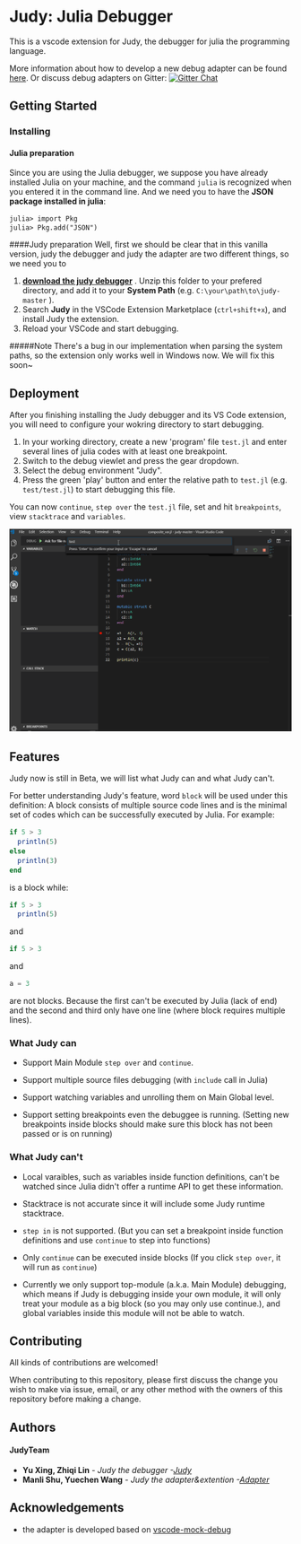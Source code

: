 # Judy: Julia Debugger

This is a vscode extension for Judy, the debugger for julia the programming language.

More information about how to develop a new debug adapter can be found [here](https://code.visualstudio.com/docs/extensions/example-debuggers). Or discuss debug adapters on Gitter: [![Gitter Chat](https://img.shields.io/badge/chat-online-brightgreen.svg)](https://gitter.im/Microsoft/vscode)

## Getting Started

### Installing

#### Julia preparation
Since you are using the Julia debugger, we suppose you have already installed Julia on your machine, and the command `julia` is recognized when you entered it in the command line.
And we need you to have the **JSON package installed in julia**:
```
julia> import Pkg
julia> Pkg.add("JSON")
```

####Judy preparation
Well, first we should be clear that in this vanilla version, judy the debugger and judy the adapter are two different things, so we need you to
1. **[download the judy debugger](https://github.com/judy-vscode/Judy/archive/master.zip)** . Unzip this folder to your prefered directory, and add it to your **System Path** (e.g. `C:\your\path\to\judy-master` ).
2. Search **Judy** in the VSCode Extension Marketplace (`ctrl+shift+x`), and install Judy the extension.
3. Reload your VSCode and start debugging.

#####Note
There's a bug in our implementation when parsing the system paths, so the extension only works well in Windows now. We will fix this soon~

## Deployment
After you finishing installing the Judy debugger and its VS Code extension, you will need to configure your wokring directory to start debugging.

1. In your working directory, create a new 'program' file `test.jl` and enter several lines of julia codes with at least one breakpoint.
2. Switch to the debug viewlet and press the gear dropdown.
3. Select the debug environment "Judy".
4. Press the green 'play' button and enter the relative path to `test.jl` (e.g. `test/test.jl`) to start debugging this file.

You can now `continue`, `step over` the `test.jl` file, set and hit `breakpoints`, view `stacktrace` and `variables`.

![Judy](https://raw.githubusercontent.com/judy-vscode/Adapter/develop/images/judy.gif)

## Features

Judy now is still in Beta, we will list what Judy can and what Judy can't.

For better understanding Judy's feature, word `block` will be used under this definition: A block consists of multiple source code lines and is the minimal set of codes which can be successfully executed by Julia. For example:

``` julia
if 5 > 3
  println(5)
else
  println(3)
end
```

is a block while:

``` julia
if 5 > 3
  println(5)
```
and
``` julia
if 5 > 3
```
and
``` julia
a = 3
```
are not blocks. Because the first can't be executed by Julia (lack of end) and the second and third only have one line (where block requires multiple lines).

### What Judy can

* Support Main Module `step over` and `continue`.

* Support multiple source files debugging (with `include` call in Julia)

* Support watching variables and unrolling them on Main Global level.

* Support setting breakpoints even the debuggee is running. (Setting new breakpoints inside blocks should make sure this block has not been passed or is on running)

### What Judy can't

* Local varaibles, such as variables inside function definitions, can't be watched since Julia didn't offer a runtime API to get these information.

* Stacktrace is not accurate since it will include some Judy runtime stacktrace.

* `step in` is not supported. (But you can set a breakpoint inside function definitions and use `continue` to step into functions)

* Only `continue` can be executed inside blocks (If you click `step over`, it will run as `continue`)

* Currently we only support top-module (a.k.a. Main Module) debugging, which means if Judy is debugging inside your own module, it will only treat your module as a big block (so you may only use continue.), and global variables inside this module will not be able to watch.


## Contributing

All kinds of contributions are welcomed!

When contributing to this repository, please first discuss the change you wish to make via issue, email, or any other method with the owners of this repository before making a change.


## Authors
#### JudyTeam
* **Yu Xing, Zhiqi Lin** - *Judy the debugger -[Judy](https://github.com/judy-vscode/Judy)*
* **Manli Shu, Yuechen Wang** - *Judy the adapter&extention -[Adapter](https://github.com/judy-vscode/Adapter)*

## Acknowledgements
* the adapter is developed based on [vscode-mock-debug](https://github.com/Microsoft/vscode-mock-debug)



